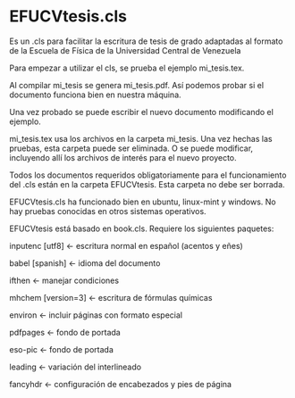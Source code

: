 # EFUCVtesis.cls
Es un .cls para facilitar la escritura de tesis de grado adaptadas al formato de la Escuela de Física de la Universidad Central de Venezuela

Para empezar a utilizar el cls, se prueba el ejemplo mi_tesis.tex.

Al compilar mi_tesis se genera mi_tesis.pdf. Así podemos probar si el documento funciona bien en nuestra máquina.

Una vez probado se puede escribir el nuevo documento modificando el ejemplo.

mi_tesis.tex usa los archivos en la carpeta mi_tesis. Una vez hechas las pruebas, esta carpeta puede ser eliminada. O se puede modificar, incluyendo allí los archivos de interés para el nuevo proyecto.

Todos los documentos requeridos obligatoriamente para el funcionamiento del .cls están en la carpeta EFUCVtesis. Esta carpeta no debe ser borrada.

EFUCVtesis.cls ha funcionado bien en ubuntu, linux-mint y windows. No hay pruebas conocidas en otros sistemas operativos.

EFUCVtesis está basado en book.cls. Requiere los siguientes paquetes:

inputenc [utf8] <- escritura normal en español (acentos y eñes)

babel [spanish] <- idioma del documento

ifthen <- manejar condiciones

mhchem [version=3] <- escritura de fórmulas químicas

environ <- incluir páginas con formato especial

pdfpages <- fondo de portada

eso-pic <- fondo de portada

leading <- variación del interlineado

fancyhdr <- configuración de encabezados y pies de página
